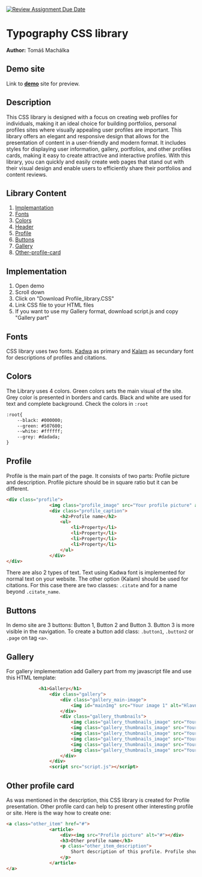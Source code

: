 [![Review Assignment Due Date](https://classroom.github.com/assets/deadline-readme-button-24ddc0f5d75046c5622901739e7c5dd533143b0c8e959d652212380cedb1ea36.svg)](https://classroom.github.com/a/zprwltzm)
# Typography CSS library
**Author:** Tomáš Machálka
## Demo site
Link to **[demo](https://pslib-cz.github.io/2023-l4-web-typographic-library-TomasMachalka/)** site for preview.
## Description
This CSS library is designed with a focus on creating web profiles for individuals, making it an ideal choice for building portfolios, personal profiles sites where visually appealing user profiles are important. This library offers an elegant and responsive design that allows for the presentation of content in a user-friendly and modern format. It includes styles for displaying user information, gallery, portfolios, and other profiles cards, making it easy to create attractive and interactive profiles. With this library, you can quickly and easily create web pages that stand out with their visual design and enable users to efficiently share their portfolios and content reviews.
## Library Content
1. [Implemantation](#Implementation)
2. [Fonts](#Fonts)
3. [Colors](#Colors)
4. [Header](#Header)
5. [Profile](#Profile)
6. [Buttons](#Buttons)
7. [Gallery](#Gallery)
8. [Other-profile-card](#Other-profile-card)

## Implementation
1) Open demo
2) Scroll down
3) Click on "Download Profile_library.CSS"
4) Link CSS file to your HTML files
5) If you want to use my Gallery format, download script.js and copy "Gallery part"
## Fonts
CSS library uses two fonts. [Kadwa](https://fonts.google.com/specimen/Kadwa) as primary and [Kalam](https://fonts.google.com/specimen/Kalam) as secundary font for descriptions of profiles and citations.
## Colors
The Library uses 4 colors.
Green colors sets the main visual of the site. Grey color is presented in borders and cards.
Black and white are used for text and complete background.
Check the colors in  `:root`
```html
:root{
    --black: #000000;
    --green: #507600;
    --white: #ffffff;
    --grey: #dadada;
}
```
## Profile
Profile is the main part of the page. It consists of two parts: Profile picture and description. Profile picture should be in square ratio but it can be different. 
```html
<div class="profile">
                <img class="profile_image" src="Your profile picture" alt="profile image">
                <div class="profile_caption">
                    <h2>Profile name</h2>
                    <ul>
                        <li>Property</li>
                        <li>Property</li>
                        <li>Property</li>
                        <li>Property</li>
                    </ul>
                </div>
</div>
```
There are also 2 types of text. Text using Kadwa font is implemented for normal text on your website. The other option (Kalam) should be used for citations.
For this case there are two classes: `.citate` and for a name beyond `.citate_name`.
## Buttons
In demo site are 3 buttons: Button 1, Button 2 and Button 3. Button 3 is more visible in the navigation.
To create a button add class: `.button1`, `.button2` or `.page` on tag `<a>`.
## Gallery
For gallery implementation add Gallery part from my javascript file and use this HTML template:
```html
            <h1>Gallery</h1>
                <div class="gallery">
                    <div class="gallery_main-image">
                        <img id="mainImg" src="Your image 1" alt="Hlavní obrázek">
                    </div>
                    <div class="gallery_thumbnails">
                        <img class="gallery_thumbnails_image" src="Your img 1" alt="Thumbnail 1">
                        <img class="gallery_thumbnails_image" src="Your img 2" alt="Thumbnail 2">
                        <img class="gallery_thumbnails_image" src="Your img 3" alt="Thumbnail 3">
                        <img class="gallery_thumbnails_image" src="Your img 4" alt="Thumbnail 4">
                        <img class="gallery_thumbnails_image" src="Your img 5" alt="Thumbnail 5">
                        <img class="gallery_thumbnails_image" src="Your img 6" alt="Thumbnail 6">
                    </div>
                </div>
                <script src="script.js"></script>
```
## Other profile card
As was mentioned in the description, this CSS library is created for Profile presentation. Other profile card can help to present other interesting profile or site.
Here is the way how to create one:
```html
<a class="other_item" href="#">
                <article>
                    <div><img src="Profile picture" alt="#"></div>
                    <h3>Other profile name</h3>
                    <p class="other_item_description">
                        Short description of this profile. Profile should be somehow related to the main profile.
                    </p>
                </article>
</a>
```

